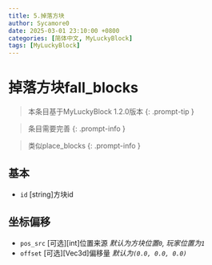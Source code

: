 ```yaml
---
title: 5.掉落方块
author: Sycamore0
date: 2025-03-01 23:10:00 +0800
categories: [简体中文, MyLuckyBlock]
tags: [MyLuckyBlock]
---
```


# 掉落方块fall_blocks

> 本条目基于MyLuckyBlock 1.2.0版本
{: .prompt-tip }

> 条目需要完善
{: .prompt-info }

> 类似place_blocks
{: .prompt-info }
## 基本
- `id` [string]方块id

## 坐标偏移
- `pos_src` [可选][int]位置来源 *默认为方块位置`0`, 玩家位置为`1`*
- `offset` [可选][Vec3d]偏移量 *默认为`(0.0, 0.0, 0.0)`*